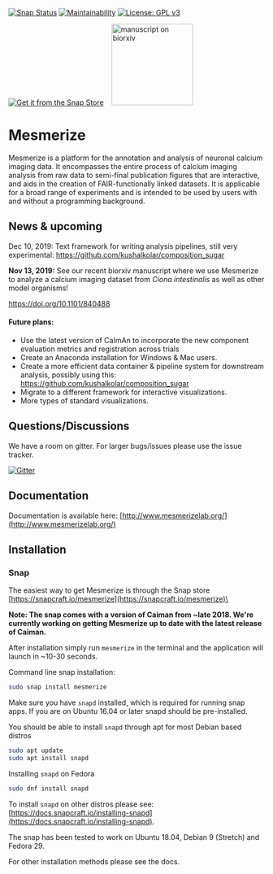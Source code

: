 [![Snap Status](https://build.snapcraft.io/badge/kushalkolar/MESmerize.svg)](https://build.snapcraft.io/user/kushalkolar/MESmerize) [![Maintainability](https://api.codeclimate.com/v1/badges/950e956456b688c0886e/maintainability)](https://codeclimate.com/github/kushalkolar/MESmerize/maintainability) [![License: GPL v3](https://img.shields.io/badge/License-GPLv3-blue.svg)](https://www.gnu.org/licenses/gpl-3.0)

[![Get it from the Snap Store](https://snapcraft.io/static/images/badges/en/snap-store-black.svg)](https://snapcraft.io/mesmerize) &nbsp;&nbsp;
<a href="https://doi.org/10.1101/840488">
<img src="https://www.biorxiv.org/sites/default/files/site_logo/bioRxiv_logo_homepage.png" alt="manuscript on biorxiv" width="160"/>
</a>

# Mesmerize

Mesmerize is a platform for the annotation and analysis of neuronal calcium imaging data. It encompasses the entire process of calcium imaging analysis from raw data to semi-final publication figures that are interactive, and aids in the creation of FAIR-functionally linked datasets. It is applicable for a broad range of experiments and is intended to be used by users with and without a programming background.

## News & upcoming

Dec 10, 2019: Text framework for writing analysis pipelines, still very experimental: https://github.com/kushalkolar/composition_sugar

**Nov 13, 2019:** See our recent biorxiv manuscript where we use Mesmerize to analyze a calcium imaging dataset from *Ciona intestinalis* as well as other model organisms!

https://doi.org/10.1101/840488

#### Future plans:

- Use the latest version of CaImAn to incorporate the new component evaluation metrics and registration across trials
- Create an Anaconda installation for Windows & Mac users.
- Create a more efficient data container & pipeline system for downstream analysis, possibly using this: https://github.com/kushalkolar/composition_sugar
- Migrate to a different framework for interactive visualizations.
- More types of standard visualizations.

## Questions/Discussions

We have a room on gitter. For larger bugs/issues please use the issue tracker.

[![Gitter](https://badges.gitter.im/mesmerize_discussion/community.svg)](https://gitter.im/mesmerize_discussion/community?utm_source=badge&utm_medium=badge&utm_campaign=pr-badge)


## Documentation
Documentation is available here: [http://www.mesmerizelab.org/](http://www.mesmerizelab.org/)

## Installation

### Snap
The easiest way to get Mesmerize is through the Snap store [https://snapcraft.io/mesmerize](https://snapcraft.io/mesmerize)\

**Note: The snap comes with a version of Caiman from ~late 2018. We're currently working on getting Mesmerize up to date with the latest release of Caiman.**

After installation simply run `mesmerize` in the terminal and the application will launch in ~10-30 seconds.

Command line snap installation:
```bash
sudo snap install mesmerize
```
Make sure you have `snapd` installed, which is required for running snap apps.
If you are on Ubuntu 16.04 or later snapd should be pre-installed.

You should be able to install `snapd` through apt for most Debian based distros
```bash
sudo apt update
sudo apt install snapd
```

Installing `snapd` on Fedora
```bash
sudo dnf install snapd
```

To install `snapd` on other distros please see: [https://docs.snapcraft.io/installing-snapd](https://docs.snapcraft.io/installing-snapd).

The snap has been tested to work on Ubuntu 18.04, Debian 9 (Stretch) and Fedora 29.

For other installation methods please see the docs.


